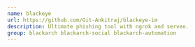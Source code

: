 ```yaml
---
name: blackeye
url: https://github.com/Git-Ankitraj/blackeye-im
description: Ultimate phishing tool with ngrok and serveo.
group: blackarch blackarch-social blackarch-automation
---
```

